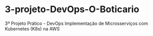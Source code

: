 # 3-projeto-DevOps-O-Boticario
3º Projeto Prático - DevOps Implementação de Microsserviços com Kubernetes (K8s) na AWS
